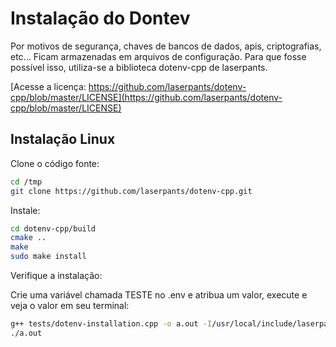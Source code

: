 # Instalação do Dontev

Por motivos de segurança, chaves de bancos de dados, apis, criptografias, etc... Ficam armazenadas em arquivos de configuração. Para que fosse possível isso, utiliza-se a biblioteca dotenv-cpp de laserpants. 

[Acesse a licença: https://github.com/laserpants/dotenv-cpp/blob/master/LICENSE](https://github.com/laserpants/dotenv-cpp/blob/master/LICENSE)


## Instalação Linux 

Clone o código fonte:

``` bash
cd /tmp
git clone https://github.com/laserpants/dotenv-cpp.git 
```

Instale:

``` bash
cd dotenv-cpp/build
cmake ..
make
sudo make install
```

Verifique a instalação:

Crie uma variável chamada TESTE no .env e atribua um valor, execute e veja o valor em seu terminal:
``` bash
g++ tests/dotenv-installation.cpp -o a.out -I/usr/local/include/laserpants/dotenv-0.9.2
./a.out
```